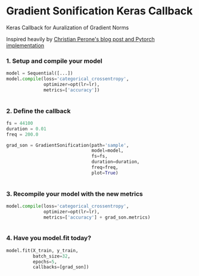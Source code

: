 # Gradient Sonification Keras Callback
 Keras Callback for Auralization of Gradient Norms

Inspired heavily by [Christian Perone's blog post and Pytorch implementation](http://blog.christianperone.com/2019/08/listening-to-the-neural-network-gradient-norms-during-training/)

### 1. Setup and compile your model
```python
model = Sequential([...])
model.compile(loss='categorical_crossentropy',
              optimizer=opt(lr=lr),
              metrics=['accuracy'])
              
```

### 2. Define the callback
```python
fs = 44100
duration = 0.01
freq = 200.0

grad_son = GradientSonification(path='sample',
                                model=model,
                                fs=fs,
                                duration=duration,
                                freq=freq,
                                plot=True)
                                
```

### 3. Recompile your model with the new metrics
```python
model.compile(loss='categorical_crossentropy',
              optimizer=opt(lr=lr),
              metrics=['accuracy'] + grad_son.metrics)
              
```

### 4. Have you model.fit today?
```python
model.fit(X_train, y_train,
          batch_size=32,
          epochs=5,
          callbacks=[grad_son])

```
